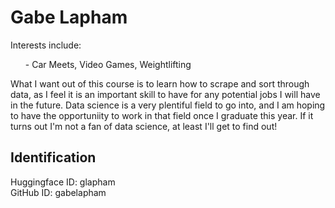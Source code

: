 <h1>Gabe Lapham</h1>
Interests include:
<ul>- Car Meets,
  Video Games,
  Weightlifting</ul>
What I want out of this course is to learn how to scrape and sort through data, as I feel it is an important skill to have for any potential jobs I will have in the future. Data science is 
a very plentiful field to go into, and I am hoping to have the opportuniity to work in that field once I graduate this year. If it turns out I'm not a fan of data science,
at least I'll get to find out!
<h2>Identification</h2>
Huggingface ID: glapham <br>
GitHub ID: gabelapham
